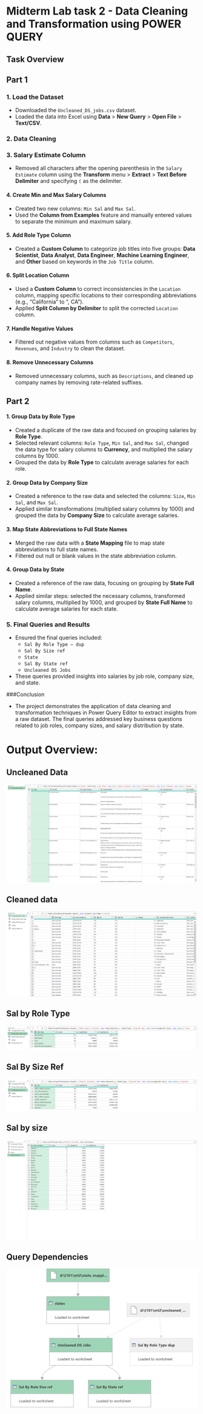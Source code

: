 # Midterm Lab task 2 - Data Cleaning and Transformation using POWER QUERY

## Task Overview

## Part 1

### 1. Load the Dataset
- Downloaded the `Uncleaned_DS_jobs.csv` dataset.
- Loaded the data into Excel using **Data** > **New Query** > **Open File** > **Text/CSV**.

### 2. Data Cleaning

### 3. **Salary Estimate Column**
- Removed all characters after the opening parenthesis in the `Salary Estimate` column using the **Transform** menu > **Extract** > **Text Before Delimiter** and specifying `(` as the delimiter.

#### 4. **Create Min and Max Salary Columns**
- Created two new columns: `Min Sal` and `Max Sal`.
- Used the **Column from Examples** feature and manually entered values to separate the minimum and maximum salary.

#### 5. **Add Role Type Column**
- Created a **Custom Column** to categorize job titles into five groups: **Data Scientist**, **Data Analyst**, **Data Engineer**, **Machine Learning Engineer**, and **Other** based on keywords in the `Job Title` column.

#### 6. **Split Location Column**
- Used a **Custom Column** to correct inconsistencies in the `Location` column, mapping specific locations to their corresponding abbreviations (e.g., “California” to “, CA”).
- Applied **Split Column by Delimiter** to split the corrected `Location` column.

#### 7. **Handle Negative Values**
- Filtered out negative values from columns such as `Competitors`, `Revenues`, and `Industry` to clean the dataset.

#### 8. **Remove Unnecessary Columns**
- Removed unnecessary columns, such as `Descriptions`, and cleaned up company names by removing rate-related suffixes.

## Part 2

#### 1. **Group Data by Role Type**
- Created a duplicate of the raw data and focused on grouping salaries by **Role Type**.
- Selected relevant columns: `Role Type`, `Min Sal`, and `Max Sal`, changed the data type for salary columns to **Currency**, and multiplied the salary columns by 1000.
- Grouped the data by **Role Type** to calculate average salaries for each role.

#### 2. **Group Data by Company Size**
- Created a reference to the raw data and selected the columns: `Size`, `Min Sal`, and `Max Sal`.
- Applied similar transformations (multiplied salary columns by 1000) and grouped the data by **Company Size** to calculate average salaries.

#### 3. **Map State Abbreviations to Full State Names**
- Merged the raw data with a **State Mapping** file to map state abbreviations to full state names.
- Filtered out null or blank values in the state abbreviation column.

#### 4. **Group Data by State**
- Created a reference of the raw data, focusing on grouping by **State Full Name**.
- Applied similar steps: selected the necessary columns, transformed salary columns, multiplied by 1000, and grouped by **State Full Name** to calculate average salaries for each state.

### 5. Final Queries and Results
- Ensured the final queries included:
  - `Sal By Role Type – dup`
  - `Sal By Size ref`
  - `State`
  - `Sal By State ref`
  - `Uncleaned DS Jobs`
- These queries provided insights into salaries by job role, company size, and state.

###Conclusion
- The project demonstrates the application of data cleaning and transformation techniques in Power Query Editor to extract insights from a raw dataset. The final queries addressed key business questions related to job roles, company sizes, and salary distribution by state.

# Output Overview:

## Uncleaned Data
![Uncleaned Data](IMAGE/Uncleaned%20Data.PNG)

## Cleaned data
![Cleaned Data](IMAGE/Cleaned%20Data.PNG)

## Sal by Role Type
![Sal By Role Type](IMAGE/Sal%20By%20Role%20Type%20dup.PNG)

## Sal By Size Ref
![Sal By Size Ref](IMAGE/Sal%20By%20Role%20Size%20ref.PNG)

## Sal by size
![Sal By State Ref](IMAGE/Sal%20By%20State%20ref.PNG)

## Query Dependencies
![Query Dependencies](IMAGE/Query%20Dependencies.PNG)
